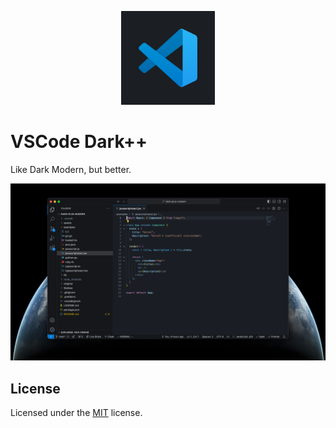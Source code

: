 <p align="center">
  <img src="assets/icon.png" height="150">
</p>

# VSCode Dark++

Like Dark Modern, but better.

<img src="assets/screenshot.png">

## License

Licensed under the [MIT](https://opensource.org/licenses/MIT) license.
